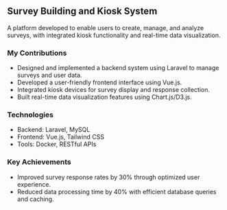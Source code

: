 ## Survey Building and Kiosk System
A platform developed to enable users to create, manage, and analyze surveys, with integrated kiosk functionality and real-time data visualization.

### My Contributions
- Designed and implemented a backend system using Laravel to manage surveys and user data.
- Developed a user-friendly frontend interface using Vue.js.
- Integrated kiosk devices for survey display and response collection.
- Built real-time data visualization features using Chart.js/D3.js.


### Technologies
- Backend: Laravel, MySQL
- Frontend: Vue.js, Tailwind CSS
- Tools: Docker, RESTful APIs

### Key Achievements
- Improved survey response rates by 30% through optimized user experience.
- Reduced data processing time by 40% with efficient database queries and caching.
